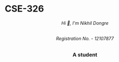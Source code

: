 # CSE-326
<h6 align="center">Hi 👋, I'm Nikhil Dongre</h6>
<h6 align="center">Registration No. - 12107877</h6>
<h3 align="center">A student</h3>


<p align="left">
</p>

